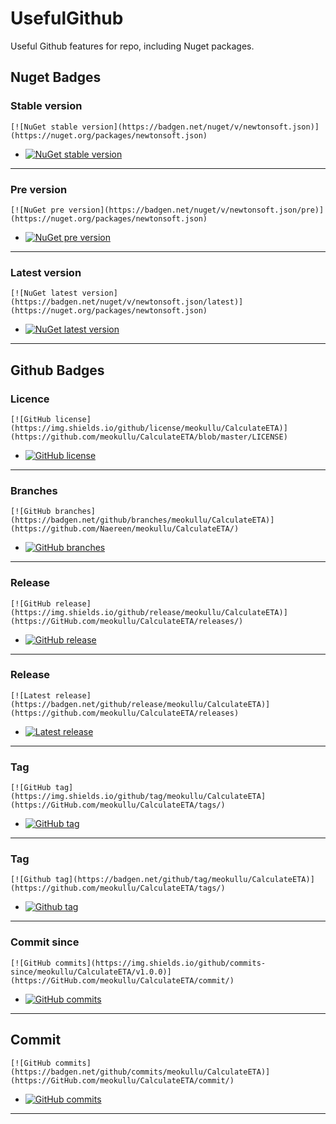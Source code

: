 # UsefulGithub
Useful Github features for repo, including Nuget packages.

## Nuget Badges

### Stable version
```[![NuGet stable version](https://badgen.net/nuget/v/newtonsoft.json)](https://nuget.org/packages/newtonsoft.json)```

* [![NuGet stable version](https://badgen.net/nuget/v/CalculateETA)](https://nuget.org/packages/CalculateETA)
***

### Pre version

```[![NuGet pre version](https://badgen.net/nuget/v/newtonsoft.json/pre)](https://nuget.org/packages/newtonsoft.json)```

* [![NuGet pre version](https://badgen.net/nuget/v/CalculateETA/pre)](https://nuget.org/packages/CalculateETA)
***

 ### Latest version

```[![NuGet latest version](https://badgen.net/nuget/v/newtonsoft.json/latest)](https://nuget.org/packages/newtonsoft.json)```
* [![NuGet latest version](https://badgen.net/nuget/v/CalculateETA/latest)](https://nuget.org/packages/CalculateETA)
***

## Github Badges

### Licence
```[![GitHub license](https://img.shields.io/github/license/meokullu/CalculateETA)](https://github.com/meokullu/CalculateETA/blob/master/LICENSE)```

* [![GitHub license](https://img.shields.io/github/license/meokullu/CalculateETA)](https://github.com/meokullu/CalculateETA/blob/master/LICENSE)
***

### Branches

```[![GitHub branches](https://badgen.net/github/branches/meokullu/CalculateETA)](https://github.com/Naereen/meokullu/CalculateETA/)```
* [![GitHub branches](https://badgen.net/github/branches/meokullu/CalculateETA)](https://github.com/meokullu/CalculateETA)
***

### Release
```[![GitHub release](https://img.shields.io/github/release/meokullu/CalculateETA)](https://GitHub.com/meokullu/CalculateETA/releases/)```
* [![GitHub release](https://img.shields.io/github/release/meokullu/CalculateETA)](https://GitHub.com/meokullu/CalculateETA/releases/)
***

### Release
```[![Latest release](https://badgen.net/github/release/meokullu/CalculateETA)](https://github.com/meokullu/CalculateETA/releases)```
* [![Latest release](https://badgen.net/github/release/meokullu/CalculateETA)](https://github.com/meokullu/CalculateETA/releases)
***

### Tag
```[![GitHub tag](https://img.shields.io/github/tag/meokullu/CalculateETA](https://GitHub.com/meokullu/CalculateETA/tags/)```
* [![GitHub tag](https://img.shields.io/github/tag/meokullu/CalculateETA)](https://GitHub.com/meokullu/CalculateETA/tags/)
***

### Tag
```[![Github tag](https://badgen.net/github/tag/meokullu/CalculateETA)](https://github.com/meokullu/CalculateETA/tags/)```
* [![Github tag](https://badgen.net/github/tag/meokullu/CalculateETA)](https://github.com/meokullu/CalculateETA/tags/)
***

### Commit since
```[![GitHub commits](https://img.shields.io/github/commits-since/meokullu/CalculateETA/v1.0.0)](https://GitHub.com/meokullu/CalculateETA/commit/)```
* [![GitHub commits](https://img.shields.io/github/commits-since/meokullu/CalculateETA/v1.1.0)](https://GitHub.com/meokullu/CalculateETA/commit/)
***

## Commit
```[![GitHub commits](https://badgen.net/github/commits/meokullu/CalculateETA)](https://GitHub.com/meokullu/CalculateETA/commit/)```
* [![GitHub commits](https://badgen.net/github/commits/meokullu/CalculateETA)](https://GitHub.com/meokullu/CalculateETA/commit/)
***
